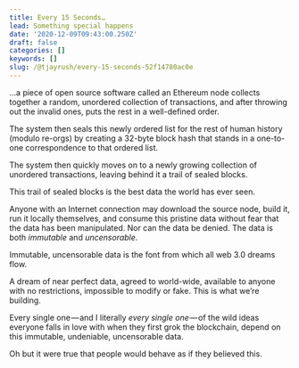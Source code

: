 ```yaml
---
title: Every 15 Seconds…
lead: Something special happens
date: '2020-12-09T09:43:00.250Z'
draft: false
categories: []
keywords: []
slug: /@tjayrush/every-15-seconds-52f14780ac0e
---
```


…a piece of open source software called an Ethereum node collects together a random, unordered collection of transactions, and after throwing out the invalid ones, puts the rest in a well-defined order.

The system then seals this newly ordered list for the rest of human history (modulo re-orgs) by creating a 32-byte block hash that stands in a one-to-one correspondence to that ordered list.

The system then quickly moves on to a newly growing collection of unordered transactions, leaving behind it a trail of sealed blocks.

This trail of sealed blocks is the best data the world has ever seen.

Anyone with an Internet connection may download the source node, build it, run it locally themselves, and consume this pristine data without fear that the data has been manipulated. Nor can the data be denied. The data is both _immutable_ and _uncensorable_.

Immutable, uncensorable data is the font from which all web 3.0 dreams flow.

A dream of near perfect data, agreed to world-wide, available to anyone with no restrictions, impossible to modify or fake. This is what we’re building.

Every single one — and I literally _every single one_ — of the wild ideas everyone falls in love with when they first grok the blockchain, depend on this immutable, undeniable, uncensorable data.

Oh but it were true that people would behave as if they believed this.

